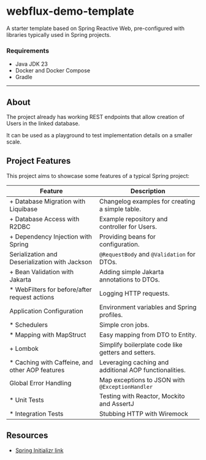 # webflux-demo-template

A starter template based on Spring Reactive Web, pre-configured with libraries typically used in Spring projects.

### Requirements

- Java JDK 23
- Docker and Docker Compose
- Gradle

---

## About

The project already has working REST endpoints that allow creation of Users in the linked database.

It can be used as a playground to test implementation details on a smaller scale.

## Project Features

This project aims to showcase some features of a typical Spring project:

| Feature                                         | Description                                            |
|-------------------------------------------------|--------------------------------------------------------|
| + Database Migration with Liquibase             | Changelog examples for creating a simple table.        |
| + Database Access with R2DBC                    | Example repository and controller for Users.           |
| + Dependency Injection with Spring              | Providing beans for configuration.                     |
| Serialization and Deserialization with Jackson  | `@RequestBody` and `@Validation` for DTOs.             |
| + Bean Validation with Jakarta                  | Adding simple Jakarta annotations to DTOs.             |
| * WebFilters for before/after request actions   | Logging HTTP requests.                                 |
| Application Configuration                       | Environment variables and Spring profiles.             |
| * Schedulers                                    | Simple cron jobs.                                      |
| * Mapping with MapStruct                        | Easy mapping from DTO to Entity.                       |
| + Lombok                                        | Simplify boilerplate code like getters and setters.    |
| * Caching with Caffeine, and other AOP features | Leveraging caching and additional AOP functionalities. |
| Global Error Handling                           | Map exceptions to JSON with `@ExceptionHandler`        |
| * Unit Tests                                    | Testing with Reactor, Mockito and AssertJ              |
| * Integration Tests                             | Stubbing HTTP with Wiremock                            |

## Resources

- [Spring Initializr link](https://start.spring.io/#!type=gradle-project&language=java&platformVersion=3.4.0&packaging=jar&jvmVersion=23&groupId=demo.template&artifactId=webflux&name=webflux-demo-template&description=Demo%20project%20for%20Spring%20WebFlux&packageName=demo.template.webflux&dependencies=webflux,devtools,lombok,docker-compose,configuration-processor,data-r2dbc,liquibase,postgresql,testcontainers,cloud-contract-stub-runner,data-jpa,validation)
